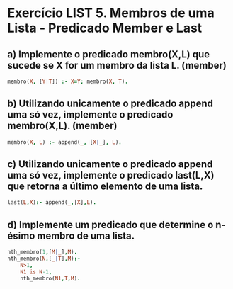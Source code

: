 # Exercício LIST 5. Membros de uma Lista - Predicado Member e Last 

## a) Implemente o predicado membro(X,L) que sucede se X for um membro da lista L. (member) 

```prolog
membro(X, [Y|T]) :- X=Y; membro(X, T).
```

## b) Utilizando unicamente o predicado append uma só vez, implemente o predicado membro(X,L). (member) 

```prolog
membro(X, L) :- append(_, [X|_], L).
```

## c) Utilizando unicamente o predicado append uma só vez, implemente o predicado last(L,X) que retorna a último elemento de uma lista. 

```prolog
last(L,X):- append(_,[X],L).
```

## d) Implemente um predicado que determine o n-ésimo membro de uma lista. 

```prolog
nth_membro(1,[M|_],M). 
nth_membro(N,[_|T],M):-
	N>1,
	N1 is N-1,
	nth_membro(N1,T,M).
```

